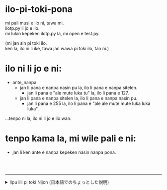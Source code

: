 # ilo-pi-toki-pona
mi pali musi e ilo ni, tawa mi.  
ilotp.py li jo e ilo.  
mi lukin kepeken ilotp.py la, mi open e test.py.
  
(mi jan sin pi toki ilo.  
ken la, ilo ni li ike, tawa jan wawa pi toki ilo, tan ni.)  

# ilo ni li jo e ni:
- ante_nanpa
  - jan li pana e nanpa nasin pu la, ilo li pana e nanpa sitelen.
    - jan li pana e "ale mute luka tu" la, ilo li pana e 127.
  - jan li pana e nanpa sitelen la, ilo li pana e nanpa nasin pu.
    - jan li pana e 255 la, ilo li pana e "ale ale mute mute luka luka luka".
  
...tenpo ni la, ilo ni li jo e ilo wan.

# tenpo kama la, mi wile pali e ni:
- jan li ken ante e nanpa kepeken nasin nanpa pona.

<br>
<br>

---
<details>
 <summary>lipu lili pi toki Nijon (日本語でのちょっとした説明)</summary>

 自分のために楽しく作るトキポナ関連のツールです。  
 ilotp.pyがメインのやつです。
